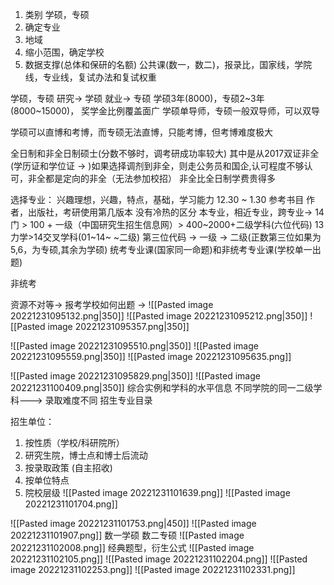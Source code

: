 1. 类别   学硕，专硕
2. 确定专业
3. 地域
4. 缩小范围，确定学校
5. 数据支撑(总体和保研的名额)  公共课(数一，数二)，报录比，国家线，学院线，专业线，复试办法和复试权重


学硕，专硕
研究-> 学硕
就业-> 专硕
学硕3年(8000)，专硕2~3年(8000~15000)， 
奖学金比例覆盖面广
学硕单导师，专硕一般双导师，可以双导

学硕可以直博和考博，而专硕无法直博，只能考博，但考博难度极大

全日制和非全日制硕士(分数不够时，调考研成功率较大)
其中是从2017双证非全(学历证和学位证 -> )如果选择调剂到非全，则走公务员和国企,认可程度不够认可，非全都是定向的非全（无法参加校招）
非全比全日制学费贵得多

选择专业： 
兴趣理想，兴趣，特点，基础，学习能力
12.30 ~ 1.30  参考书目  作者，出版社，考研使用第几版本
没有冷热的区分
本专业，相近专业，跨专业->
14门 > 100 + 一级（中国研究生招生信息网）> 400~2000+二级学科(六位代码)
13力学>14交叉学科(01~14~ ~二级)
第三位代码 -> 一级 -> 二级(正数第三位如果为5,6，为专硕,其余为学硕)
统考专业课(国家同一命题)和非统考专业课(学校单一出题)

非统考

资源不对等-> 报考学校如何出题 -> 
![[Pasted image 20221231095132.png|350]]
![[Pasted image 20221231095212.png|350]]
![[Pasted image 20221231095357.png|350]]

![[Pasted image 20221231095510.png|350]]
![[Pasted image 20221231095559.png|350]]
![[Pasted image 20221231095635.png]]

![[Pasted image 20221231095829.png|350]]
![[Pasted image 20221231100409.png|350]]
综合实例和学科的水平信息
不同学院的同一二级学科---> 录取难度不同
招生专业目录

招生单位：
1. 按性质（学校/科研院所）
2. 研究生院，博士点和博士后流动
3. 按录取政策 (自主招收)
4. 按单位特点
5. 院校层级
![[Pasted image 20221231101639.png]]
![[Pasted image 20221231101704.png]]

![[Pasted image 20221231101753.png|450]]
![[Pasted image 20221231101907.png]]
数一学硕
数二专硕
![[Pasted image 20221231102008.png]]
经典题型，衍生公式
![[Pasted image 20221231102105.png]]
![[Pasted image 20221231102204.png]]
![[Pasted image 20221231102253.png]]
![[Pasted image 20221231102331.png]]
